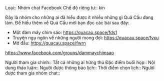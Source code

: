 Loại:: Nhóm chat Facebook
Chế độ riêng tư:: kín

Đây là nhóm cho những ai đã hiểu được ít nhiều những gì Quả Cầu đang làm. Để hiểu thêm về Quả Cầu mời bạn đọc các bài sau đây:
- Một đám mây chim sáo: https://quacau.space/fds1
- Truyện ngụ ngôn về những người mong đợi: https://quacau.space/fvxu
- Mở đầu: https://quacau.space/fwrn

https://www.facebook.com/groups/dammaychimsao

Người tham gia chính:: Tất cả những ai hứng thú
Đặc điểm buổi họp:: 
Nội dung thảo luận:: 
Người được thông báo lịch::
Thời điểm chọn lịch:: 
Người được tham gia nhóm chat::
